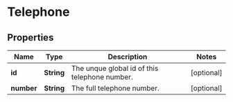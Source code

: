 
# Telephone

## Properties
Name | Type | Description | Notes
------------ | ------------- | ------------- | -------------
**id** | **String** | The unque global id of this telephone number. |  [optional]
**number** | **String** | The full telephone number. |  [optional]



